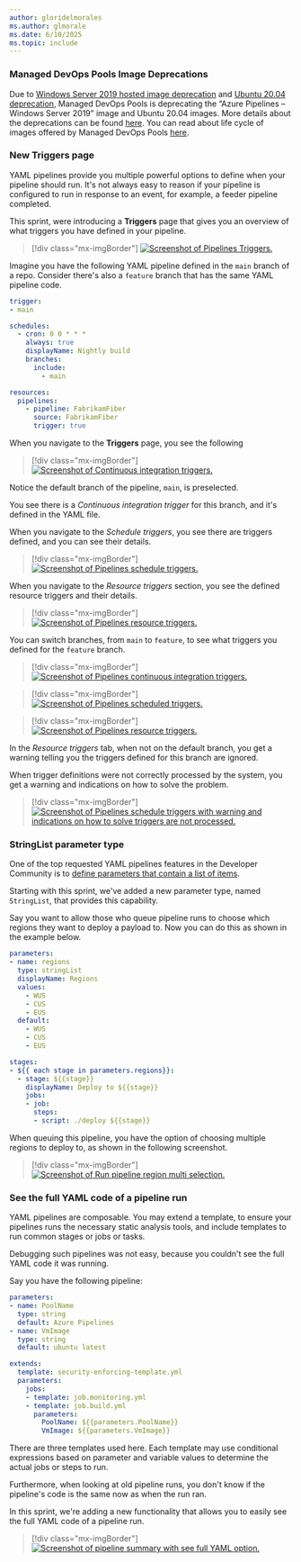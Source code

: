 ```yaml
---
author: gloridelmorales
ms.author: glmorale
ms.date: 6/10/2025
ms.topic: include
---
```


### Managed DevOps Pools Image Deprecations

Due to [Windows Server 2019 hosted image deprecation](https://learn.microsoft.com/en-us/azure/devops/release-notes/2025/pipelines/sprint-256-update#windows-server-2019-hosted-image-deprecation-schedule) and [Ubuntu 20.04 deprecation](https://learn.microsoft.com/en-us/azure/devops/release-notes/2025/pipelines/sprint-253-update#the-ubuntu-2004-pipeline-image-is-deprecated-and-will-be-retired-april-1), Managed DevOps Pools is deprecating the “Azure Pipelines – Windows Server 2019” image and Ubuntu 20.04 images. More details about the deprecations can be found [here](https://review.learn.microsoft.com/en-us/azure/devops/managed-devops-pools/configure-images?view=azure-devops&branch=main&tabs=azure-portal#image-deprecation-schedule). You can read about life cycle of images offered by Managed DevOps Pools [here](https://review.learn.microsoft.com/en-us/azure/devops/managed-devops-pools/configure-images?view=azure-devops&branch=main&tabs=azure-portal#image-lifecycle).

### New Triggers page

YAML pipelines provide you multiple powerful options to define when your pipeline should run. It's not always easy to reason if your pipeline is configured to run in response to an event, for example, a feeder pipeline completed. 

This sprint, were introducing a **Triggers** page that gives you an overview of what triggers you have defined in your pipeline.

> [!div class="mx-imgBorder"]
> [![Screenshot of Pipelines Triggers.](../../media/257-pipelines-01.png "Screenshot of Pipelines Triggers.")](../../media/257-pipelines-01.png#lightbox)

Imagine you have the following YAML pipeline defined in the `main` branch of a repo. Consider there's also a `feature` branch that has the same YAML pipeline code.

```yaml
trigger:
- main

schedules:
  - cron: 0 0 * * *
    always: true
    displayName: Nightly build
    branches:
      include:
        - main

resources:
  pipelines:
    - pipeline: FabrikamFiber
      source: FabrikamFiber
      trigger: true
```

When you navigate to the **Triggers** page, you see the following

> [!div class="mx-imgBorder"]
> [![Screenshot of Continuous integration triggers.](../../media/257-pipelines-02.png "Screenshot of Continuous integration triggers.")](../../media/257-pipelines-02.png#lightbox)

Notice the default branch of the pipeline, `main`, is preselected. 

You see there is a _Continuous integration trigger_ for this branch, and it's defined in the YAML file.

When you navigate to the _Schedule triggers_, you see there are triggers defined, and you can see their details.

> [!div class="mx-imgBorder"]
> [![Screenshot of Pipelines schedule triggers.](../../media/257-pipelines-03.png "Screenshot of Pipelines schedule triggers.")](../../media/257-pipelines-03.png#lightbox)

When you navigate to the _Resource triggers_ section, you see the defined resource triggers and their details.

> [!div class="mx-imgBorder"]
> [![Screenshot of Pipelines resource triggers.](../../media/257-pipelines-04.png "Screenshot of Pipelines resource triggers.")](../../media/257-pipelines-04.png#lightbox)

You can switch branches, from `main` to `feature`, to see what triggers you defined for the `feature` branch.

> [!div class="mx-imgBorder"]
> [![Screenshot of Pipelines continuous integration triggers.](../../media/257-pipelines-05.png "Screenshot of Pipelines continuous integration triggers.")](../../media/257-pipelines-05.png#lightbox)

> [!div class="mx-imgBorder"]
> [![Screenshot of Pipelines scheduled triggers.](../../media/257-pipelines-06.png "Screenshot of Pipelines scheduled triggers.")](../../media/257-pipelines-06.png#lightbox)

> [!div class="mx-imgBorder"]
> [![Screenshot of Pipelines resource triggers.](../../media/257-pipelines-07.png "Screenshot of Pipelines continuous resource triggers.")](../../media/257-pipelines-07.png#lightbox)

In the _Resource triggers_ tab, when not on the default branch, you get a warning telling you the triggers defined for this branch are ignored.

When trigger definitions were not correctly processed by the system, you get a warning and indications on how to solve the problem.

> [!div class="mx-imgBorder"]
> [![Screenshot of Pipelines schedule triggers with warning and indications on how to solve triggers are not processed.](../../media/257-pipelines-09.png "Screenshot of Pipelines schedule triggers with warning and indications on how to solve triggers are not processed.")](../../media/257-pipelines-07.png#lightbox)

### StringList parameter type

One of the top requested YAML pipelines features in the Developer Community is to [define parameters that contain a list of items](https://developercommunity.visualstudio.com/t/parameters-that-support-multiselect/1224839).

Starting with this sprint, we've added a new parameter type, named `StringList`, that provides this capability.

Say you want to allow those who queue pipeline runs to choose which regions they want to deploy a payload to. Now you can do this as shown in the example below.

```yaml
parameters:
- name: regions
  type: stringList
  displayName: Regions
  values:
    - WUS
    - CUS
    - EUS
  default: 
    - WUS
    - CUS
    - EUS 

stages:
- ${{ each stage in parameters.regions}}:
  - stage: ${{stage}}
    displayName: Deploy to ${{stage}}
    jobs:
    - job:
      steps:
      - script: ./deploy ${{stage}}
```

When queuing this pipeline, you have the option of choosing multiple regions to deploy to, as shown in the following screenshot.

> [!div class="mx-imgBorder"]
> [![Screenshot of Run pipeline region multi selection.](../../media/257-pipelines-08.png "Screenshot of Run pipeline region multi selection.")](../../media/257-pipelines-08.png#lightbox)

### See the full YAML code of a pipeline run

YAML pipelines are composable. You may extend a template, to ensure your pipelines runs the necessary static analysis tools, and include templates to run common stages or jobs or tasks.

Debugging such pipelines was not easy, because you couldn't see the full YAML code it was running.

Say you have the following pipeline:
```yaml
parameters:
- name: PoolName
  type: string
  default: Azure Pipelines
- name: VmImage
  type: string
  default: ubuntu latest

extends:
  template: security-enforcing-template.yml
  parameters:
    jobs:
    - template: job.monitoring.yml
    - template: job.build.yml
      parameters:
        PoolName: ${{parameters.PoolName}}
        VmImage: ${{parameters.VmImage}}
```

There are three templates used here. Each template may use conditional expressions based on parameter and variable values to determine the actual jobs or steps to run.

Furthermore, when looking at old pipeline runs, you don't know if the pipeline's code is the same now as when the run ran. 

In this sprint, we're adding a new functionality that allows you to easily see the full YAML code of a pipeline run.

> [!div class="mx-imgBorder"]
> [![Screenshot of pipeline summary with see full YAML option.](../../media/257-pipelines-10.png "Screenshot of pipeline summary with see full YAML option.")](../../media/257-pipelines-10.png#lightbox)
